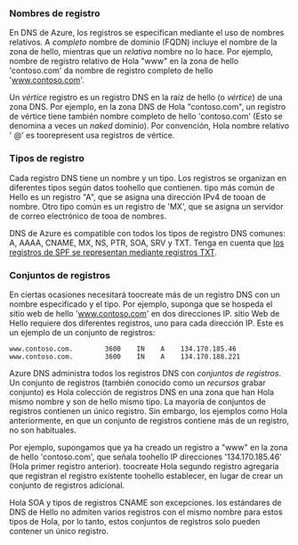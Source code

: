 ### <a name="record-names"></a>Nombres de registro

En DNS de Azure, los registros se especifican mediante el uso de nombres relativos. A *completo* nombre de dominio (FQDN) incluye el nombre de la zona de hello, mientras que un *relativa* nombre no lo hace. Por ejemplo, nombre de registro relativo de Hola "www" en la zona de hello 'contoso.com' da nombre de registro completo de hello 'www.contoso.com'.

Un *vértice* registro es un registro DNS en la raíz de hello (o *vértice*) de una zona DNS. Por ejemplo, en la zona DNS de Hola "contoso.com", un registro de vértice tiene también nombre completo de hello 'contoso.com' (Esto se denomina a veces un *naked* dominio).  Por convención, Hola nombre relativo ' @' es toorepresent usa registros de vértice.

### <a name="record-types"></a>Tipos de registro

Cada registro DNS tiene un nombre y un tipo. Los registros se organizan en diferentes tipos según datos toohello que contienen. tipo más común de Hello es un registro "A", que se asigna una dirección IPv4 de tooan de nombre. Otro tipo común es un registro de 'MX', que se asigna un servidor de correo electrónico de tooa de nombres.

DNS de Azure es compatible con todos los tipos de registro DNS comunes: A, AAAA, CNAME, MX, NS, PTR, SOA, SRV y TXT. Tenga en cuenta que [los registros de SPF se representan mediante registros TXT](../articles/dns/dns-zones-records.md#spf-records).

### <a name="record-sets"></a>Conjuntos de registros

En ciertas ocasiones necesitará toocreate más de un registro DNS con un nombre especificado y el tipo. Por ejemplo, suponga que se hospeda el sitio web de hello 'www.contoso.com' en dos direcciones IP. sitio Web de Hello requiere dos diferentes registros, uno para cada dirección IP. Este es un ejemplo de un conjunto de registros:

    www.contoso.com.        3600    IN    A    134.170.185.46
    www.contoso.com.        3600    IN    A    134.170.188.221

Azure DNS administra todos los registros DNS con *conjuntos de registros*. Un conjunto de registros (también conocido como un *recursos* grabar conjunto) es Hola colección de registros DNS en una zona que han Hola mismo nombre y son de hello mismo tipo. La mayoría de conjuntos de registros contienen un único registro. Sin embargo, los ejemplos como Hola anteriormente, en que un conjunto de registros contiene más de un registro, no son habituales.

Por ejemplo, supongamos que ya ha creado un registro a "www" en la zona de hello 'contoso.com', que señala toohello IP direcciones '134.170.185.46' (Hola primer registro anterior).  toocreate Hola segundo registro agregaría que registran el registro existente toohello establecer, en lugar de crear un conjunto de registros adicional.

Hola SOA y tipos de registros CNAME son excepciones. los estándares de DNS de Hello no admiten varios registros con el mismo nombre para estos tipos de Hola, por lo tanto, estos conjuntos de registros solo pueden contener un único registro.
